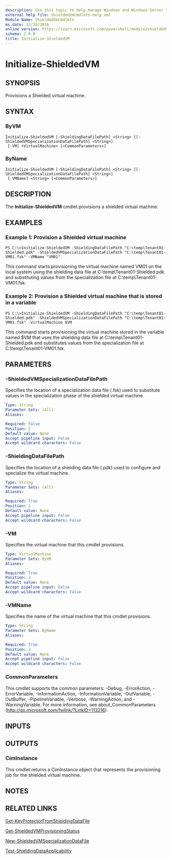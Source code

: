```yaml
---
description: Use this topic to help manage Windows and Windows Server technologies with Windows PowerShell.
external help file: ShieldedVmCmdlets-help.xml
Module Name: ShieldedVmCmdlets
ms.date: 12/20/2016
online version: https://learn.microsoft.com/powershell/module/shieldedvmcmdlets/initialize-shieldedvm?view=windowsserver2025-ps&wt.mc_id=ps-gethelp
schema: 2.0.0
title: Initialize-ShieldedVM
---
```


# Initialize-ShieldedVM

## SYNOPSIS
Provisions a Shielded virtual machine.

## SYNTAX

### ByVM
```
Initialize-ShieldedVM [-ShieldingDataFilePath] <String> [[-ShieldedVMSpecializationDataFilePath] <String>]
 [-VM] <VirtualMachine> [<CommonParameters>]
```

### ByName
```
Initialize-ShieldedVM [-ShieldingDataFilePath] <String> [[-ShieldedVMSpecializationDataFilePath] <String>]
 [-VMName] <String> [<CommonParameters>]
```

## DESCRIPTION
The **Initialize-ShieldedVM** cmdlet provisions a shielded virtual machine.

## EXAMPLES

### Example 1: Provision a Shielded virtual machine
```
PS C:\>Initialize-ShieldedVM -ShieldingDataFilePath "C:\temp\Tenant01-Shielded.pdk" -ShieldedVMSpecializationDataFilePath "C:\temp\Tenant01-VM01.fsk" -VMName "VM01"
```

This command starts provisioning the virtual machine named VM01 on the local system using the shielding data file at C:\temp\Tenant01-Shielded.pdk and substituting values from the specialization file at C:\temp\Tenant01-VM01.fsk.

### Example 2: Provision a Shielded virtual machine that is stored in a variable
```
PS C:\>Initialize-ShieldedVM -ShieldingDataFilePath "C:\temp\Tenant01-Shielded.pdk" -ShieldedVMSpecializationDataFilePath "C:\temp\Tenant01-VM01.fsk" -VirtualMachine $VM
```

This command starts provisioning the virtual machine stored in the variable named $VM that uses the shielding data file at C:\temp\Tenant01-Shielded.pdk and substitutes values from the specialization file at C:\temp\Tenant01-VM01.fsk.

## PARAMETERS

### -ShieldedVMSpecializationDataFilePath
Specifies the location of a specialization data file (.fsk) used to substitute values in the specialization phase of the shielded virtual machine.

```yaml
Type: String
Parameter Sets: (All)
Aliases:

Required: False
Position: 2
Default value: None
Accept pipeline input: False
Accept wildcard characters: False
```

### -ShieldingDataFilePath
Specifies the location of a shielding data file (.pdk) used to configure and specialize the virtual machine.

```yaml
Type: String
Parameter Sets: (All)
Aliases:

Required: True
Position: 1
Default value: None
Accept pipeline input: False
Accept wildcard characters: False
```

### -VM
Specifies the virtual machine that this cmdlet provisions.

```yaml
Type: VirtualMachine
Parameter Sets: ByVM
Aliases:

Required: True
Position: 3
Default value: None
Accept pipeline input: False
Accept wildcard characters: False
```

### -VMName
Specifies the name of the virtual machine that this cmdlet provisions.

```yaml
Type: String
Parameter Sets: ByName
Aliases:

Required: True
Position: 3
Default value: None
Accept pipeline input: False
Accept wildcard characters: False
```

### CommonParameters
This cmdlet supports the common parameters: -Debug, -ErrorAction, -ErrorVariable, -InformationAction, -InformationVariable, -OutVariable, -OutBuffer, -PipelineVariable, -Verbose, -WarningAction, and -WarningVariable. For more information, see about_CommonParameters (http://go.microsoft.com/fwlink/?LinkID=113216).

## INPUTS

## OUTPUTS

### CimInstance

This cmdlet returns a CimInstance object that represents the provisioning job for the shielded virtual machine.

## NOTES

## RELATED LINKS

[Get-KeyProtectorFromShieldingDataFile](./Get-KeyProtectorFromShieldingDataFile.md)

[Get-ShieldedVMProvisioningStatus](./Get-ShieldedVMProvisioningStatus.md)

[New-ShieldedVMSpecializationDataFile](./New-ShieldedVMSpecializationDataFile.md)

[Test-ShieldingDataApplicability](./Test-ShieldingDataApplicability.md)
